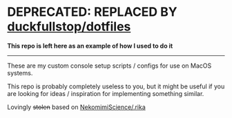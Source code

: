 # DEPRECATED: REPLACED BY [duckfullstop/dotfiles](https://github.com/duckfullstop/dotfiles)

**This repo is left here as an example of how I used to do it**

____

These are my custom console setup scripts / configs for use on MacOS systems.

This repo is probably completely useless to you, but it might be useful if you are looking for ideas / inspiration for implementing something similar.

Lovingly ~~stolen~~ based on [NekomimiScience/.rika](https://github.com/NekomimiScience/.rika)

